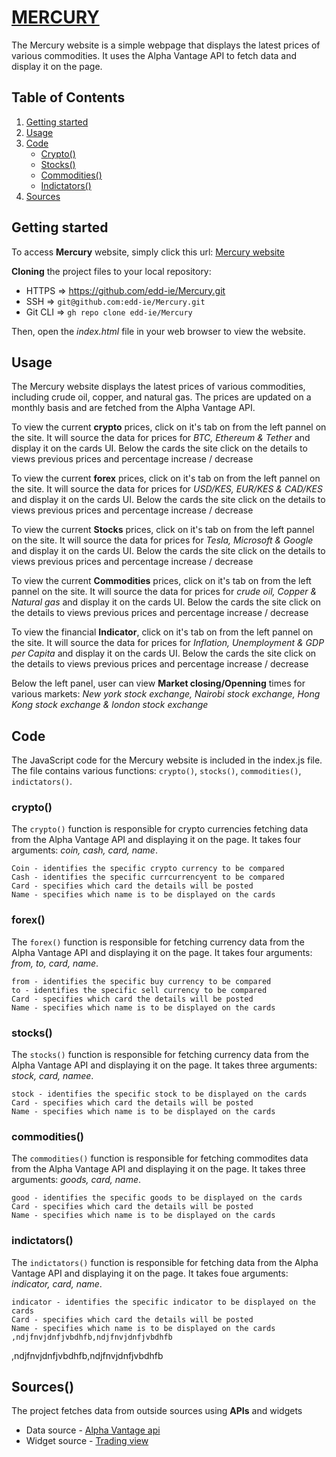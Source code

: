 # [MERCURY](https://edd-ie.github.io/Mercury)
The Mercury website is a simple webpage that displays the latest prices of various commodities. It uses the Alpha Vantage API to fetch data and display it on the page.

## Table of Contents
1. [Getting started](#Getting-started)
2. [Usage](#Usage)
3. [Code](#Code)
    - [Crypto()](#crypto)
    - [Stocks()](#stocks)
    - [Commodities()](#commodities)
    - [Indictators()](#indictators)
4. [Sources](#Sources)


## <a id="Getting-started">Getting started</a> 
To access **Mercury** website, simply click this url:
[Mercury website](https://edd-ie.github.io/Mercury)

**Cloning** the project files to your local repository:
* HTTPS => https://github.com/edd-ie/Mercury.git
* SSH => ```git@github.com:edd-ie/Mercury.git```
* Git CLI => ```gh repo clone edd-ie/Mercury```

Then, open the *index.html* file in your web browser to view the website.

## <a id="Usage">Usage</a>
The Mercury website displays the latest prices of various commodities, including crude oil, copper, and natural gas. The prices are updated on a monthly basis and are fetched from the Alpha Vantage API.

To view the current **crypto** prices, click on it's tab on from the left pannel on the site. It will source the data for prices for *BTC, Ethereum & Tether* and display it on the cards UI. 
Below the cards the site click on the details to views previous prices and percentage increase / decrease

To view the current **forex** prices, click on it's tab on from the left pannel on the site. It will source the data for prices for *USD/KES, EUR/KES & CAD/KES* and display it on the cards UI. 
Below the cards the site click on the details to views previous prices and percentage increase / decrease

To view the current **Stocks** prices, click on it's tab on from the left pannel on the site. It will source the data for prices for *Tesla, Microsoft & Google* and display it on the cards UI. 
Below the cards the site click on the details to views previous prices and percentage increase / decrease

To view the current **Commodities** prices, click on it's tab on from the left pannel on the site. It will source the data for prices for *crude oil, Copper & Natural gas* and display it on the cards UI. 
Below the cards the site click on the details to views previous prices and percentage increase / decrease

To view the financial **Indicator**, click on it's tab on from the left pannel on the site. It will source the data for prices for *Inflation, Unemployment & GDP per Capita* and display it on the cards UI. 
Below the cards the site click on the details to views previous prices and percentage increase / decrease

Below the left panel, user can view **Market closing/Openning** times for various markets: *New york stock exchange, Nairobi stock exchange, Hong Kong stock exchange & london stock exchange*

## <a id="Code">Code</a>
The JavaScript code for the Mercury website is included in the index.js file. The file contains various functions: ```crypto()```, ```stocks()```, ```commodities()```, ```indictators()```.

### <a id="crypto">crypto()</a>
The ```crypto()``` function is responsible for crypto currencies fetching data from the Alpha Vantage API and displaying it on the page. It takes four arguments: *coin, cash, card, name*.

    Coin - identifies the specific crypto currency to be compared
    Cash - identifies the specific currcurrencyent to be compared 
    Card - specifies which card the details will be posted
    Name - specifies which name is to be displayed on the cards
### <a id="forex">forex()</a>
The ```forex()``` function is responsible for fetching currency data from the Alpha Vantage API and displaying it on the page. It takes four arguments: *from, to, card, name*.

    from - identifies the specific buy currency to be compared
    to - identifies the specific sell currency to be compared 
    Card - specifies which card the details will be posted
    Name - specifies which name is to be displayed on the cards
### <a id="stocks">stocks()</a>
The ```stocks()``` function is responsible for fetching currency data from the Alpha Vantage API and displaying it on the page. It takes three arguments: *stock, card, namee*.

    stock - identifies the specific stock to be displayed on the cards
    Card - specifies which card the details will be posted
    Name - specifies which name is to be displayed on the cards
### <a id="commodities">commodities()</a>
The ```commodities()``` function is responsible for fetching commodites data from the Alpha Vantage API and displaying it on the page. It takes three arguments: *goods, card, name*.

    good - identifies the specific goods to be displayed on the cards
    Card - specifies which card the details will be posted
    Name - specifies which name is to be displayed on the cards
### <a id="indictators">indictators()</a>
The ```indictators()``` function is responsible for fetching data from the Alpha Vantage API and displaying it on the page. It takes foue arguments: *indicator, card, name*.

    indicator - identifies the specific indicator to be displayed on the cards
    Card - specifies which card the details will be posted
    Name - specifies which name is to be displayed on the cards
    ,ndjfnvjdnfjvbdhfb,ndjfnvjdnfjvbdhfb
,ndjfnvjdnfjvbdhfb,ndjfnvjdnfjvbdhfb

## <a id="Sources">Sources()</a>
The project fetches data from outside sources using **APIs** and widgets
* Data source - [Alpha Vantage api](https://www.alphavantage.co/documentation/)
* Widget source - [Trading view](http://tradingview.com/)

